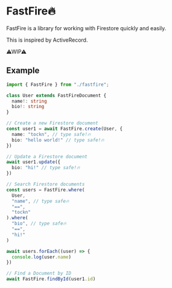 # FastFire🔥

FastFire is a library for working with Firestore quickly and easily.

This is inspired by ActiveRecord.

⚠WIP⚠

## Example

```typescript
import { FastFire } from "./fastfire";

class User extends FastFireDocument {
  name!: string
  bio!: string
}

// Create a new Firestore document
const user1 = await FastFire.create(User, {
  name: "tockn", // type safe!🔥
  bio: "hello world!" // type safe!🔥
})

// Update a Firestore document
await user1.update({
  bio: "hi!" // type safe!🔥
})

// Search Firestore documents
const users = FastFire.where(
  User, 
  "name", // type safe🔥
  "==", 
  "tockn"
).where(
  "bio", // type safe🔥
  "==",
  "hi!"
)

await users.forEach((user) => {
  console.log(user.name)
})

// Find a Document by ID
await FastFire.findById(user1.id)

```
